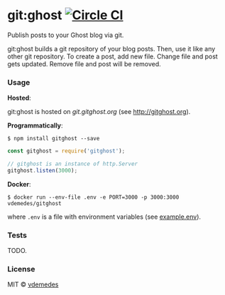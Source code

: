 # git:ghost [![Circle CI](https://circleci.com/gh/vdemedes/gitghost.svg?style=svg)](https://circleci.com/gh/vdemedes/gitghost)

Publish posts to your Ghost blog via git.

git:ghost builds a git repository of your blog posts. Then, use it like any other git repository.
To create a post, add new file. Change file and post gets updated. Remove file and post will be removed.


### Usage

**Hosted**:

git:ghost is hosted on *git.gitghost.org* (see http://gitghost.org).


**Programmatically**:

```
$ npm install gitghost --save
```

```js
const gitghost = require('gitghost');

// gitghost is an instance of http.Server
gitghost.listen(3000);
```

**Docker**:

```
$ docker run --env-file .env -e PORT=3000 -p 3000:3000 vdemedes/gitghost
```

where `.env` is a file with environment variables (see [example.env](https://github.com/vdemedes/gitghost/blob/master/example.env)).


### Tests

TODO.


### License

MIT © [vdemedes](https://github.com/vdemedes)
